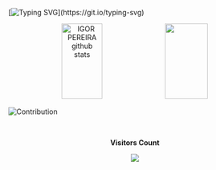 

[![Typing SVG](https://readme-typing-svg.herokuapp.com/?color=19E949&size=35&center=true&vCenter=true&width=1000&lines=HELLO,+MY+NAME+is+IGOR+PEREIRA;I'm+softwere+developer;)](https://git.io/typing-svg)

<div align="center">  
  <img width="40%" height="150px" src="https://github-readme-stats.vercel.app/api?username=Igorpereirag&show_icons=true&count_private=true&hide_border=true&title_color=00bfbf&icon_color=00bfbf&text_color=19E949&bg_color=0d1117" alt="IGOR PEREIRA github stats" /> 
  <img width="41%" height="150px" src="https://github-readme-stats.vercel.app/api/top-langs/?username=Igorpereirag&layout=compact&hide_border=true&title_color=00bfbf&text_color=19E949&bg_color=0d1117" />
</div>

![Contribution](https://activity-graph.herokuapp.com/graph?username=Igorpereirag&theme=gotham&hide_border=false&area=true)

  <div align="center">
<br><p align="centre"><b>Visitors Count</b></p>  
<p align="center"><img align="center" src="https://profile-counter.glitch.me/{Igorpereirag}/count.svg" /></p> 
<br></div>
  


